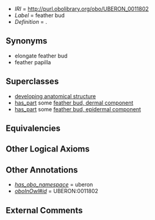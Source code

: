  * *IRI* = http://purl.obolibrary.org/obo/UBERON_0011802
 * *Label* = feather bud
 * *Definition* = .

## Synonyms

 * elongate feather bud
 * feather papilla

## Superclasses

 * [developing anatomical structure](../../UBERON/23/UBERON_0005423.md)
 * [has_part](../../BFO/51/BFO_0000051.md) some [feather bud, dermal component](../../UBERON/03/UBERON_0011803.md)
 * [has_part](../../BFO/51/BFO_0000051.md) some [feather bud, epidermal component](../../UBERON/04/UBERON_0011804.md)

## Equivalencies


## Other Logical Axioms


## Other Annotations

 * *[has_obo_namespace](../../ce/oboInOwl#hasOBONamespace.md)* = uberon
 * *[oboInOwl#id](../../id/oboInOwl#id.md)* = UBERON:0011802

## External Comments

